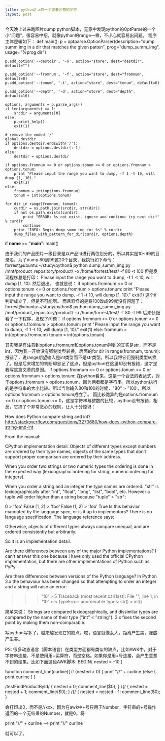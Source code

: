 ```yaml
---
title: python2.x的一个需要注意的地方
layout: post
---
```



今天晚上过来跑图片dump python脚本，无意中发现python的OptParse的一个小“问题”，很容易中招，就像python的range一样，不小心就容易出问题。
程序主体逻辑如下：
def main():
    p = optparse.OptionParser(description="dump summ img in a dir that matches the given patten",
            prog="dump_summ_img",
            usage="%prog dir")

    p.add_option('--destdir', '-o', action="store", dest="destdir", default="")

    p.add_option('--fromnum', '-f', action="store", dest="fromnum", default=0)
    p.add_option('--tonum', '-t', action="store", dest="tonum", default=0)

    p.add_option('--depth', '-d', action="store", dest="depth", default=10)

    options, arguments = p.parse_args()
    if len(arguments) == 1:
        srcdir = arguments[0]
    else:
        p.print_help()
        exit(1)

    # remove the ended '/'
    global destdir
    if options.destdir.endswith('/'):
        destdir = options.destdir[:-1]
    else:
        destdir = options.destdir

    if options.fromnum <= 0 or options.tonum <= 0 or options.fromnum > options.tonum:
        print "Please input the range you want to dump, -f 1 -t 10, will dump [1, 10)."
        exit(1)
    else:
        fromnum = int(options.fromnum)
        tonum = int(options.tonum)

    for dir in range(fromnum, tonum):
        curdir = os.path.join(srcdir, str(dir))
        if not os.path.exists(curdir):
            print "ERROR: %s not exist, ignore and continue try next dir!" % curdir
            continue
        print "INFO: Begin dump summ img for %s" % curdir
        dump_files_with_pattern_for_dir(curdir, options.depth)

if __name__ == "__main__":
    main()

由于我们的产品图片一级目录是以产品Id进行两位划分的，所以其实是10~99的目录名，为了dump 80到99这20个目录，我执行如下命令：
forrest@ubuntu:~/study/python$ python dump_summ_img.py /mnt/product_repository/product/ -o /home/forrest/test/ -f 80 -t 100
但是发现程序总是打印：
Please input the range you want to dump, -f 1 -t 10, will dump [1, 10).
然后退出。
也就是说：
    if options.fromnum <= 0 or options.tonum <= 0 or options.fromnum > options.tonum:
        print "Please input the range you want to dump, -f 1 -t 10, will dump [1, 10)."
        exit(1)
这个if判断成立了，但是不可能啊。
而且奇怪的是将100改成99就没有问题了：
forrest@ubuntu:~/study/python$ python dump_summ_img.py /mnt/product_repository/product/ -o /home/forrest/test/ -f 80 -t 99
后来仔细看了一下程序，发现了问题：
    if options.fromnum <= 0 or options.tonum <= 0 or options.fromnum > options.tonum:
        print "Please input the range you want to dump, -f 1 -t 10, will dump [1, 10)."
        exit(1)
    else:
        fromnum = int(options.fromnum)
        tonum = int(options.tonum)

其实我是有注意到options.fromnum和options.tonum得到的其实是str，而不是int，因为我一开始没有强制类型转换，后面的for dir in range(fromnum, tonum): 报错了，说range期望输入是int类型而不是str类型。所以我将它们强制类型转换了。但是后来增加的判断却忘记了这点，但是python在这里却没有报错，这才是我写这篇文章的原因。
 if options.fromnum <= 0 or options.tonum <= 0 or options.fromnum > options.tonum:
在python看来，这是一个合法的表达式，对于options.fromnum > options.tonum，因为两者都是字符串，所以python执行的是字符串的大小比较。所以当你输入80和100的时候，"80" > "100:，所以options.fromnum > options.tonum成立了。
而比较诡异的是options.fromnum <= 0 or options.tonum <= 0，这是字符串与整数的比较，python没有报错，相反，它搞了个非常恶心的规则，让人十分惊讶：

How does Python compare string and int?
http://stackoverflow.com/questions/3270680/how-does-python-compare-string-and-int

From the manual:

CPython implementation detail: Objects of different types except numbers are ordered by their type names; objects of the same types that don’t support proper comparison are ordered by their address.

When you order two strings or two numeric types the ordering is done in the expected way (lexicographic ordering for string, numeric ordering for integers).

When you order a string and an integer the type names are ordered. "str" is lexicographically after "int", "float", "long", "list", "bool", etc. However a tuple will order higher than a string because "tuple" > "str":

0 > 'foo'
False
[1, 2] > 'foo'
False
(1, 2) > 'foo'
True
Is this behavior mandated by the language spec, or is it up to implementors?
There is no language specification. The language reference says:

Otherwise, objects of different types always compare unequal, and are ordered consistently but arbitrarily.

So it is an implementation detail.

Are there differences between any of the major Python implementations?
I can't answer this one because I have only used the official CPython implementation, but there are other implementations of Python such as PyPy.

Are there differences between versions of the Python language?
In Python 3.x the behaviour has been changed so that attempting to order an integer and a string will raise an error:

>>> '10' > 5
Traceback (most recent call last):
  File "", line 1, in 
    '10' > 5
TypeError: unorderable types: str() > int()

简单来说：
Strings are compared lexicographically, and dissimilar types are compared by the name of their type ("int" < "string"). 3.x fixes the second point by making them non-comparable.

写python写多了，越来越发现它的缺点，哎，语言就像女人，距离产生美，朦胧产生美。

PS: 很多动态语言（脚本语言）在类型方面都有类似的缺点，比如AWK中，对于字符串连接，不是使用用+运算符，而是空格。如果你是用+号连接，会产生意想不到的结果。比如下面这段AWK脚本:
BEGIN{
    nested = -10
}

function comment_line(curline){
    if (nested > 0) { 
        print "//"  + curline
    }else { 
        print curline 
    }
}

/testFindProductById/ { nested = 0; comment_line($0); }
/{/ { nested = nested + 1; comment_line($0); }
/}/ { nested = nested - 1; comment_line($0); }

会打印出0，而不是//xxx，因为在awk中+号只用于Number，字符串的+号操作返回的一个无结果的Number，就是0。将

  print "//"  + curline ==>  print "//"  curline 

就可以了。
